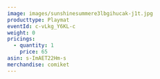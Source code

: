 ```yaml
---
image: images/sunshinesummere3lbgihucak-j1t.jpg
producttype: Playmat
eventId: c-vLkg_Y6KL-c
weight: 0
pricings:
  - quantity: 1
    price: 65
asin: s-ImAET22Hm-s
merchandise: comiket
---
```


